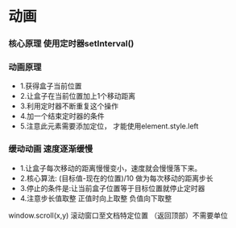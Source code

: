 # 动画

### 核心原理 使用定时器setInterval()

### 动画原理

- 1.获得盒子当前位置
- 2.让盒子在当前位置加上1个移动距离
- 3.利用定时器不断重复这个操作
- 4.加一个结束定时器的条件
- 5.注意此元素需要添加定位， 才能使用element.style.left

### 缓动动画    速度逐渐缓慢

- 1.让盒子每次移动的距离慢慢变小，速度就会慢慢落下来。
- 2.核心算法: (目标值-现在的位置)/10   做为每次移动的距离步长
- 3.停止的条件是:让当前盒子位置等于目标位置就停止定时器
- 4.注意步长值取整       正值时向上取整 负值向下取整

window.scroll(x,y)
滚动窗口至文档特定位置    （返回顶部）不需要单位